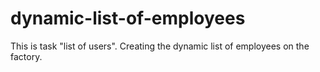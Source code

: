 # dynamic-list-of-employees
This is task "list of users". Creating the dynamic list of employees on the factory.
